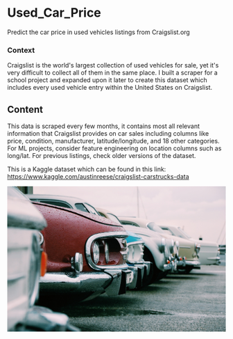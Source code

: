 # Used_Car_Price
Predict the car price in used vehicles listings from Craigslist.org

### Context
Craigslist is the world's largest collection of used vehicles for sale, yet it's very difficult to collect all of them in the same place. I built a scraper for a school project and expanded upon it later to create this dataset which includes every used vehicle entry within the United States on Craigslist.

## Content
This data is scraped every few months, it contains most all relevant information that Craigslist provides on car sales including columns like price, condition, manufacturer, latitude/longitude, and 18 other categories. For ML projects, consider feature engineering on location columns such as long/lat. For previous listings, check older versions of the dataset.

This is a Kaggle dataset which can be found in this link: https://www.kaggle.com/austinreese/craigslist-carstrucks-data

<p align="center">
  <img src="https://github.com/panambY/Used_Car_Price/blob/master/image/used_car.jpg">
</p>
